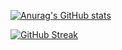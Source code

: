 [![Anurag's GitHub stats](https://github-readme-stats.vercel.app/api?username=thanaphon-mrd&show_icons=true&theme=tokyonight&title_color=71EAD2&icon_color=58C7F3&text_color=f1f1f1&locale=en&border_radius=0&bg_color=DEG,20134E,2D1B69)](https://github.com/thanaphon-mrd/thanaphon-mrd)

[![GitHub Streak](https://github-readme-streak-stats.herokuapp.com?user=thanaphon-mrd&theme=sea&hide_border=true&date_format=j%20M%5B%20Y%5D&background=2D1B69&ring=71EAD2&fire=58C7F3)](https://git.io/streak-stats)
